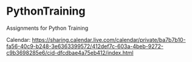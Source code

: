 # PythonTraining
Assignments for Python Training

Calendar:
	https://sharing.calendar.live.com/calendar/private/ba7b7b10-fa56-40c9-b248-3e6363399572/412def7c-603a-4beb-9272-c9b3698285e6/cid-dfcdbae4a75eb412/index.html
